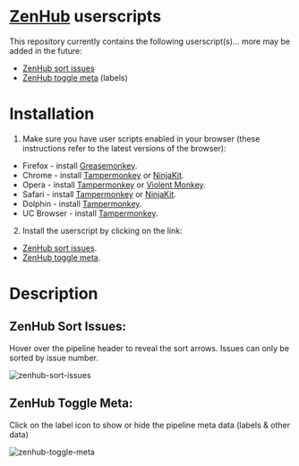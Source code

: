 # [ZenHub](https://www.zenhub.io/) userscripts

This repository currently contains the following userscript(s)... more may be added in the future:

* [ZenHub sort issues](#zenhub-sort-issues)
* [ZenHub toggle meta](#zenhub-toggle-meta) (labels)

# Installation

1. Make sure you have user scripts enabled in your browser (these instructions refer to the latest versions of the browser):

  * Firefox - install [Greasemonkey](https://addons.mozilla.org/en-US/firefox/addon/greasemonkey/).
  * Chrome - install [Tampermonkey](https://tampermonkey.net/?ext=dhdg&browser=chrome) or [NinjaKit](https://chrome.google.com/webstore/detail/gpbepnljaakggeobkclonlkhbdgccfek).
  * Opera - install [Tampermonkey](https://tampermonkey.net/?ext=dhdg&browser=opera) or [Violent Monkey](https://addons.opera.com/en/extensions/details/violent-monkey/).
  * Safari - install [Tampermonkey](https://tampermonkey.net/?ext=dhdg&browser=safari) or [NinjaKit](http://ss-o.net/safari/extension/NinjaKit.safariextz).
  * Dolphin - install [Tampermonkey](https://tampermonkey.net/?ext=dhdg&browser=dolphin).
  * UC Browser - install [Tampermonkey](https://tampermonkey.net/?ext=dhdg&browser=ucweb).

2. Install the userscript by clicking on the link:

* [ZenHub sort issues](https://raw.githubusercontent.com/Mottie/ZenHub-userscripts/master/zenhub-sort-issues.user.js).
* [ZenHub toggle meta](https://raw.githubusercontent.com/Mottie/ZenHub-userscripts/master/zenhub-toggle-meta.user.js).

# Description

## ZenHub Sort Issues:

Hover over the pipeline header to reveal the sort arrows. Issues can only be sorted by issue number.

![zenhub-sort-issues](https://cloud.githubusercontent.com/assets/136959/13900020/3d5e1c94-edca-11e5-821e-c9665a66458f.gif)

## ZenHub Toggle Meta:

Click on the label icon to show or hide the pipeline meta data (labels & other data)

![zenhub-toggle-meta](https://cloud.githubusercontent.com/assets/136959/13901479/04dbfeb2-edf3-11e5-9e97-467fd929907c.gif)
